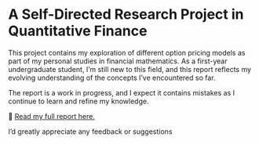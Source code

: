# A Self-Directed Research Project in Quantitative Finance

This project contains my exploration of different option pricing models as part of my personal studies in financial mathematics.
As a first-year undergraduate student, I’m still new to this field, and this report reflects my evolving understanding of the concepts I’ve encountered so far.

The report is a work in progress, and I expect it contains mistakes as I continue to learn and refine my knowledge. 

📄 [Read my full report here.](./Report.pdf)

I’d greatly appreciate any feedback or suggestions